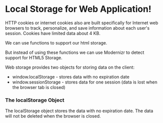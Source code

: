 # Local Storage for Web Application!

HTTP cookies or internet cookies also are built specifically for Internet web browsers to track, personalize, and save information about each user's session. Cookies have limited data about 4 KB. 

We can use functions to support our html storage. 

But instead of using these functions we can use  Modernizr to detect support for HTML5 Storage.


Web storage provides two objects for storing data on the client:

- window.localStorage - stores data with no expiration date
- window.sessionStorage - stores data for one session (data is lost when the browser tab is closed)

### The localStorage Object
The localStorage object stores the data with no expiration date. The data will not be deleted when the browser is closed. 